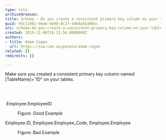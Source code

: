 ```yaml
---
type: rule
archivedreason: 
title: Schema - Do you create a consistent primary key column on your tables?
guid: 9dc11961-9ede-4e90-8c37-44b9a5ba9bbc
uri: schema-do-you-create-a-consistent-primary-key-column-on-your-tables
created: 2019-11-06T18:21:56.0000000Z
authors:
- title: Adam Cogan
  url: https://ssw.com.au/people/adam-cogan
related: []
redirects: []

---
```



<p class="ssw15-rteElement-P">​Make sure you created a consistent primary key column named [TableName]+&quot;ID&quot; on your tables.​​<br></p>
<br><excerpt class='endintro'></excerpt><br>
<p class="ssw15-rteElement-CodeArea">​ Employee.EmployeeID</p><dd class="ssw15-rteElement-FigureGood">Figure&#58; Good Example<br></dd><p class="ssw15-rteElement-CodeArea"> Employee.ID, Employee.Employee_Code, Employee.Employee​<br></p><dd class="ssw15-rteElement-FigureBad">Figure&#58; Bad Example​​<br></dd>


